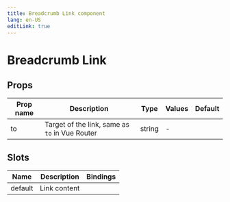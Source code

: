 ```yaml
---
title: Breadcrumb Link component
lang: en-US
editLink: true
---
```


# Breadcrumb Link

## Props

| Prop name | Description                                    | Type   | Values | Default |
| --------- | ---------------------------------------------- | ------ | ------ | ------- |
| to        | Target of the link, same as `to` in Vue Router | string | -      |         |

## Slots

| Name    | Description  | Bindings |
| ------- | ------------ | -------- |
| default | Link content |          |
